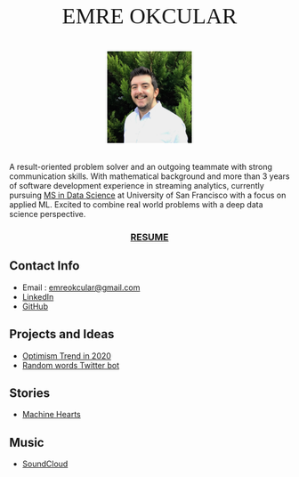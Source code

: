<p style="text-align: center;font-size:40px;font-family:Times">EMRE OKCULAR</p>

<center><img src="/resources/emre_kare.jpg" width="30%" and height="30%"></center>
<br style="line-height: 5px"/>
<!---Emre Okcular Personal Website
=======--->

A result-oriented problem solver and an outgoing teammate with strong communication skills. With mathematical background and more than 3 years of software development experience in streaming analytics, currently pursuing [MS in Data Science](https://www.usfca.edu/arts-sciences/graduate-programs/data-science) at University of San Francisco with a focus on applied ML. Excited to combine real world problems with a deep data science perspective. 

<h3 align="center"><a href="/resources/Emre_Okcular-Resume.pdf">RESUME</a></h3>

## Contact Info

* Email : emreokcular@gmail.com
* [LinkedIn](https://www.linkedin.com/in/emreokcular)
* [GitHub](https://github.com/emreokcular)

## Projects and Ideas
* [Optimism Trend in 2020](/projects/2020.md)
* [Random words Twitter bot](/projects/kelimebot.md)

## Stories
* [Machine Hearts](/stories/machine_hearts.md)

## Music
* [SoundCloud](https://soundcloud.com/emreokcular)
